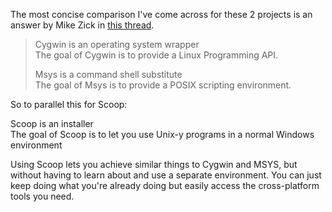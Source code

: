 The most concise comparison I've come across for these 2 projects is an answer by Mike Zick in [this thread](http://sourceforge.net/mailarchive/forum.php?thread_name=200506130821.11185.mszick%40morethan.org&forum_name=mingw-msys).

> Cygwin is an operating system wrapper<br>
> The goal of Cygwin is to provide a Linux Programming API.
>
>
> Msys is a command shell substitute<br>
> The goal of Msys is to provide a POSIX scripting environment.

So to parallel this for Scoop:

Scoop is an installer<br>
The goal of Scoop is to let you use Unix-y programs in a normal Windows environment

Using Scoop lets you achieve similar things to Cygwin and MSYS, but without having to learn about and use a separate environment. You can just keep doing what you're already doing but easily access the cross-platform tools you need.
